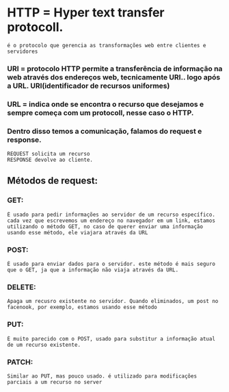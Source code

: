 # HTTP = Hyper text transfer protocoll.
    é o protocolo que gerencia as transformações web entre clientes e servidores 

### URI = protocolo HTTP permite a transferência de informação na web através dos endereços web, tecnicamente URI.. logo após a URL. URI(identificador de recursos uniformes)

###  URL = indica onde se encontra o recurso que desejamos e sempre começa com um protocoll, nesse caso o HTTP.

### Dentro disso temos a comunicação, falamos do request e response.
    REQUEST solicita um recurso 
    RESPONSE devolve ao cliente.

## Métodos de request:
### GET:
    É usado para pedir informações ao servidor de um recurso específico. cada vez que escrevemos um endereço no navegador em um link, estamos utilizando o método GET, no caso de querer enviar uma informação usando esse método, ele viajara através da URL

### POST:
    É usado para enviar dados para o servidor. este método é mais seguro que o GET, ja que a informação não viaja através da URL.

### DELETE:
    Apaga um recusro existente no servidor. Quando eliminados, um post no facenook, por exemplo, estamos usando esse método 

### PUT:
    É muito parecido com o POST, usado para substitur a informação atual de um recurso existente.

### PATCH:
    Similar ao PUT, mas pouco usado. é utilizado para modificações parciais a um recurso no server

